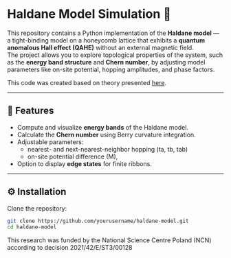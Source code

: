 # Haldane Model Simulation 🧠

This repository contains a Python implementation of the **Haldane model** — a tight-binding model on a honeycomb lattice that exhibits a **quantum anomalous Hall effect (QAHE)** without an external magnetic field.  
The project allows you to explore topological properties of the system, such as the **energy band structure** and **Chern number**, by adjusting model parameters like on-site potential, hopping amplitudes, and phase factors.  

This code was created based on theory presented [here](link_do_publikacji_lub_materiału_teoretycznego).

---

## 🧠 Features

- Compute and visualize **energy bands** of the Haldane model.  
- Calculate the **Chern number** using Berry curvature integration.  
- Adjustable parameters:
  - nearest- and next-nearest-neighbor hopping (ta, tb, tab)
  - on-site potential difference (M), 
- Option to display **edge states** for finite ribbons.  

---

## ⚙️ Installation

Clone the repository:
```bash
git clone https://github.com/yourusername/haldane-model.git
cd haldane-model

```

This research was funded by the National Science Centre Poland (NCN) according to decision 2021/42/E/ST3/00128
